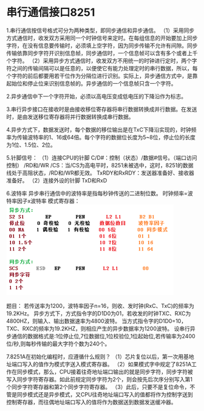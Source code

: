 # 串行通信接口8251

1.串行通信按信号格式可分为两种类型，即同步通信和异步通信。
 （1）采用同步方式通信时，收发双方采用同一个时钟信号来定时。在每组信息的开始要加上同步字符，在没有信息要传输时，必须填上空字符，因为同步传输不允许有间隙。同步传输依靠同步字符开识别信息帧，同步通信时，一个信息帧可以含有多个或者上千个字符。
 （2）采用异步方式通信时，收发双方不用统一的时钟进行定时，两个字符之间的传输间隔可以是任意的，以便使它有能力处理定时的串行数据，所以，每个字符的前后都要用若干位作为分隔位进行识别。实际上，异步通信方式中，是靠起始位和停止位来识别信息帧的。异步通信的一个信息帧只含一个字符。

2.异步通信中下一个字符开始，必须以高电压变成低电压的下降沿作为标志。

3.串行异步接口在接收时是由接收移位寄存器将串行数据转换成并行数据。在发送时，是由发送移位寄存器将并行数据转换成串行数据。

4.异步方式下，数据发送时，每个数据的移位输出是在TxC下降沿实现的，时钟频率为传输波特率的1、16或64倍。每个字符的数据位长度为5~8位，停止位的长度为1位、1.5位、2位。

5.针脚信号：
 （1）连接CPU的针脚
   C/D#：控制（状态）/数据#信号。（端口访问控制）
   /RD和/WR
   /CS：当/CS为高电平时，8251未被选中，这时，8251的数据线处于高阻状态，/RD和/WR都无效。
   TxRDY和RxRDY：发送器准备好、接收器准备好。
 （2）连接外设的针脚
   TxD和RxD
   
6.波特率
 异步串行通信中的波特率是指每秒钟传送的二进制位数。
 时钟频率=波特率因子x波特率
 模式寄存器：
 ![异步-同步-模式寄存器](asyn-syn.png)
 
题目：
 若传送率为1200，波特率因子n=16，则收、发时钟(RxC、TxC)的频率为19.2KHz。 
 异步方式下，方式指令字的D1D0为01，若收发的时钟TXC、RXC为4800HZ，则输入、输出数据速率为4800波特。
 当方式指令字的D1D0=10，TXC、RXC的频率为19.2KHZ，则相应产生的异步数据率为1200波特。
 设串行异步通信的数据格式是:1位停止位,7位数据位,1位校验位,1位起始位,若传输率为2400位/秒,则每秒传输的最大字符个数为240个。
 
7.8251A在初始化编程时，应遵循什么规则？
（1）芯片复位以后，第一次用基地址端口写入的值作为模式字送入模式寄存器。 
（2）如果模式字中规定了8251A工作在同步模式，那么，CPU接着往奇地址端口输出的就是同步字符，同步字符被写入同步字符寄存器。如此前规定同步字符为2个，则会按先后次序分别写入第1个同步字符寄存器和第2个同步字符寄存器。 
（3）此后，只要不是复位命令，不管是同步模式还是异步模式，又CPU往奇地址端口写入的值都将作为控制字送到控制寄存器，而往偶地址端口写入的值将作为数据送到数据发送缓冲器。
